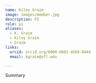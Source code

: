 ```yaml
---
name: Kiley Graim
image: images/member.jpg
description: PI
role: pi
aliases:
  - K. Graim
  - Kiley Graim
  - Graim
links:
  orcid: orcid.org/0000-0002-4569-8444
  email: kgraim@ufl.edu

---
```

Summary

